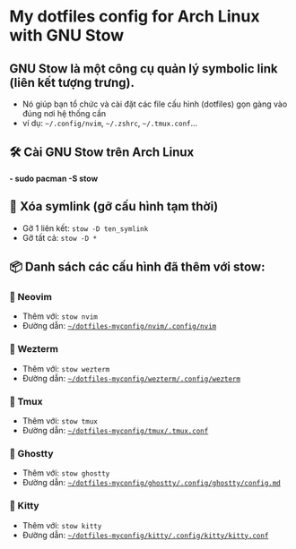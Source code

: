 #   My dotfiles config for Arch Linux with GNU Stow

##  GNU Stow là một công cụ quản lý symbolic link (liên kết tượng trưng).
-   Nó giúp bạn tổ chức và cài đặt các file cấu hình (dotfiles) gọn gàng vào đúng nơi hệ thống cần
-   ví dụ: `~/.config/nvim`, `~/.zshrc`, `~/.tmux.conf`…

##  🛠️ Cài GNU Stow trên Arch Linux
**- sudo pacman -S stow**

##  🧹 Xóa symlink (gỡ cấu hình tạm thời)
-   Gỡ 1 liên kết: `stow -D ten_symlink`
-   Gỡ tất cả: `stow -D *`

##  📦 Danh sách các cấu hình đã thêm với stow:

### 🔹 Neovim
-   Thêm với: `stow nvim`
-   Đường dẫn: [`~/dotfiles-myconfig/nvim/.config/nvim`](nvim)

### 🔹 Wezterm
-   Thêm với: `stow wezterm`
-   Đường dẫn: [`~/dotfiles-myconfig/wezterm/.config/wezterm`](wezterm)

### 🔹 Tmux
-   Thêm với: `stow tmux`
-   Đường dẫn: [`~/dotfiles-myconfig/tmux/.tmux.conf`](tmux)

### 🔹 Ghostty
-   Thêm với: `stow ghostty`
-   Đường dẫn: [`~/dotfiles-myconfig/ghostty/.config/ghostty/config.md`](ghostty)

### 🔹 Kitty
-   Thêm với: `stow kitty`
-   Đường dẫn: [`~/dotfiles-myconfig/kitty/.config/kitty/kitty.conf`](kitty)

